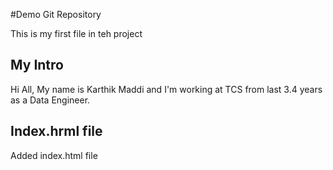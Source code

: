#Demo Git Repository

This is my first file in teh project

## My Intro

Hi All, My name is Karthik Maddi and I'm working at TCS from last 3.4 years as a Data Engineer.

## Index.hrml file
Added index.html file